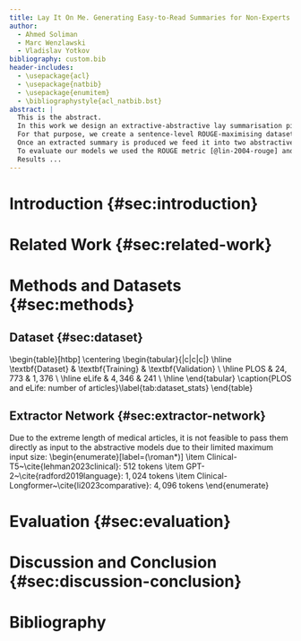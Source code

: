 ```yaml
---
title: Lay It On Me. Generating Easy-to-Read Summaries for Non-Experts
author:
  - Ahmed Soliman
  - Marc Wenzlawski
  - Vladislav Yotkov
bibliography: custom.bib
header-includes:
  - \usepackage{acl}
  - \usepackage{natbib}
  - \usepackage{enumitem}
  - \bibliographystyle{acl_natbib.bst}
abstract: |
  This is the abstract.
  In this work we design an extractive-abstractive lay summarisation pipeline for biomedical papers [@biolaysumm-2023-overview] that generates summaries for non-experts.
  For that purpose, we create a sentence-level ROUGE-maximising dataset from the gold summaries and the whole articles, which we then use to train a BERT-based classifier to identify the most important sentences per article.
  Once an extracted summary is produced we feed it into two abstractive models (Clinical-Longformer [@li2023comparative], GPT-2 [@radford2019language]) that paraphrase the summary into a more readable version.
  To evaluate our models we used the ROUGE metric [@lin-2004-rouge] and the readability metrics - FKGL [@Kincaid1975DerivationON], Gunning Fog Score [@gunning1952technique], and ARI [@senter1967automated] on the gold summaries and the generated summaries.
  Results ...
---
```


# Introduction {#sec:introduction}

# Related Work {#sec:related-work}

# Methods and Datasets {#sec:methods}
## Dataset {#sec:dataset}
\begin{table}[htbp]
    \centering
    \begin{tabular}{|c|c|c|}
        \hline
        \textbf{Dataset} & \textbf{Training} & \textbf{Validation} \\
        \hline
        PLOS & $24,773$ & $1,376$ \\
        \hline
        eLife & $4,346$ & $241$ \\
        \hline
    \end{tabular}
    \caption{PLOS and eLife: number of articles}\label{tab:dataset_stats}
\end{table}
## Extractor Network {#sec:extractor-network}
Due to the extreme length of medical articles, it is not feasible to pass them directly as input to the abstractive models due to their limited maximum input size:
\begin{enumerate}[label=(\roman*)]
    \item Clinical-T5~\cite{lehman2023clinical}: $512$ tokens
    \item GPT-2~\cite{radford2019language}: $1,024$ tokens
    \item Clinical-Longformer~\cite{li2023comparative}: $4,096$ tokens
\end{enumerate}
# Evaluation {#sec:evaluation}

# Discussion and Conclusion {#sec:discussion-conclusion}

# Bibliography
